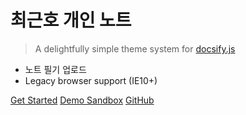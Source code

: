 # 최근호 개인 노트

> A delightfully simple theme system for [docsify.js](https://docsify.js.org)

- 노트 필기 업로드
- Legacy browser support (IE10+)

[Get Started](introduction)
[Demo Sandbox](https://codesandbox.io/s/xv36w4695o)
[GitHub](https://github.com/cgh0430haha/cgh0430haha.github.io)
